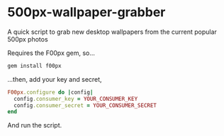 # 500px-wallpaper-grabber
A quick script to grab new desktop wallpapers from the current popular 500px photos

Requires the F00px gem, so...
```bash
gem install f00px
```
...then, add your key and secret,
```ruby
F00px.configure do |config|
  config.consumer_key = YOUR_CONSUMER_KEY
  config.consumer_secret = YOUR_CONSUMER_SECRET
end
```
And run the script.
